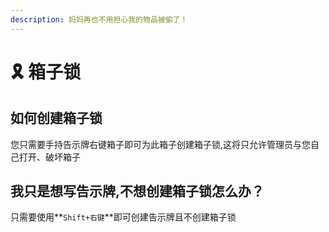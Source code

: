 ```yaml
---
description: 妈妈再也不用担心我的物品被偷了！
---
```


# 🎗 箱子锁

## 如何创建箱子锁

您只需要手持告示牌右键箱子即可为此箱子创建箱子锁,这将只允许管理员与您自己打开、破坏箱子

## 我只是想写告示牌,不想创建箱子锁怎么办？

只需要使用**`Shift+右键`**即可创建告示牌且不创建箱子锁
